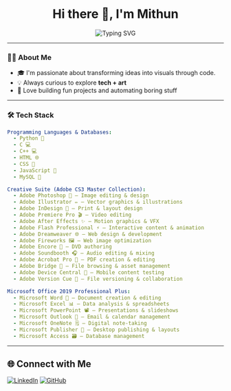 <!---
Mithun0017/Mithun0017 is a ✨ special ✨ repository because its `README.md` (this file) appears on your GitHub profile.
You can click the Preview link to take a look at your changes.
--->
<h1 align="center">Hi there 👋, I'm Mithun</h1>

<p align="center">
  <img src="https://readme-typing-svg.herokuapp.com?font=Fira+Code&size=24&pause=1000&color=36BCF7&center=true&vCenter=true&width=435&lines=Welcome+to+my+GitHub!;" alt="Typing SVG" />
</p>

---

### 👨‍💻 About Me

- 🎓 I'm passionate about transforming ideas into visuals through code.
- 💡 Always curious to explore **tech + art**
- 🚀 Love building fun projects and automating boring stuff


---

### 🛠️ Tech Stack

```yaml
Programming Languages & Databases:
  - Python 🐍
  - C 💻
  - C++ 💻
  - HTML 🌐
  - CSS 🎨
  - JavaScript 🧠
  - MySQL 🐬

Creative Suite (Adobe CS3 Master Collection):
  - Adobe Photoshop 🎨 – Image editing & design
  - Adobe Illustrator ✏️ – Vector graphics & illustrations
  - Adobe InDesign 📘 – Print & layout design
  - Adobe Premiere Pro 🎬 – Video editing
  - Adobe After Effects ✨ – Motion graphics & VFX
  - Adobe Flash Professional ⚡ – Interactive content & animation
  - Adobe Dreamweaver 🌐 – Web design & development
  - Adobe Fireworks 🖼️ – Web image optimization
  - Adobe Encore 📀 – DVD authoring
  - Adobe Soundbooth 🎧 – Audio editing & mixing
  - Adobe Acrobat Pro 📄 – PDF creation & editing
  - Adobe Bridge 📂 – File browsing & asset management
  - Adobe Device Central 📱 – Mobile content testing
  - Adobe Version Cue 🔁 – File versioning & collaboration

Microsoft Office 2019 Professional Plus:
  - Microsoft Word 📄 – Document creation & editing
  - Microsoft Excel 📊 – Data analysis & spreadsheets
  - Microsoft PowerPoint 📽️ – Presentations & slideshows
  - Microsoft Outlook 📧 – Email & calendar management
  - Microsoft OneNote 🗒️ – Digital note-taking
  - Microsoft Publisher 📰 – Desktop publishing & layouts
  - Microsoft Access 🗃️ – Database management

```
---

## 🌐 Connect with Me

[![LinkedIn](https://img.shields.io/badge/LinkedIn-black?style=for-the-badge&logo=linkedin&logoColor=white)](https://www.linkedin.com/in/mithun0017)
[![GitHub](https://img.shields.io/badge/GitHub-black?style=for-the-badge&logo=github&logoColor=white)](https://github.com/Mithun0017)
